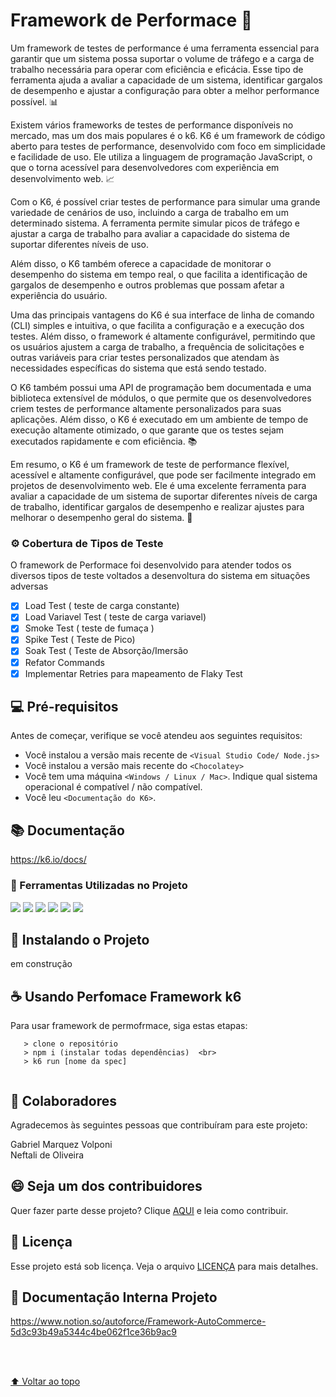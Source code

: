 

#  Framework de Performace 🚀

Um framework de testes de performance é uma ferramenta essencial para garantir que um sistema possa suportar o volume de tráfego e a carga de trabalho necessária para operar com eficiência e eficácia. Esse tipo de ferramenta ajuda a avaliar a capacidade de um sistema, identificar gargalos de desempenho e ajustar a configuração para obter a melhor performance possível. 📊

Existem vários frameworks de testes de performance disponíveis no mercado, mas um dos mais populares é o k6. K6 é um framework de código aberto para testes de performance, desenvolvido com foco em simplicidade e facilidade de uso. Ele utiliza a linguagem de programação JavaScript, o que o torna acessível para desenvolvedores com experiência em desenvolvimento web. 📈

Com o K6, é possível criar testes de performance para simular uma grande variedade de cenários de uso, incluindo a carga de trabalho em um determinado sistema. A ferramenta permite simular picos de tráfego e ajustar a carga de trabalho para avaliar a capacidade do sistema de suportar diferentes níveis de uso.

Além disso, o K6 também oferece a capacidade de monitorar o desempenho do sistema em tempo real, o que facilita a identificação de gargalos de desempenho e outros problemas que possam afetar a experiência do usuário.

Uma das principais vantagens do K6 é sua interface de linha de comando (CLI) simples e intuitiva, o que facilita a configuração e a execução dos testes. Além disso, o framework é altamente configurável, permitindo que os usuários ajustem a carga de trabalho, a frequência de solicitações e outras variáveis ​​para criar testes personalizados que atendam às necessidades específicas do sistema que está sendo testado.

O K6 também possui uma API de programação bem documentada e uma biblioteca extensível de módulos, o que permite que os desenvolvedores criem testes de performance altamente personalizados para suas aplicações. Além disso, o K6 é executado em um ambiente de tempo de execução altamente otimizado, o que garante que os testes sejam executados rapidamente e com eficiência. 📚

Em resumo, o K6 é um framework de teste de performance flexível, acessível e altamente configurável, que pode ser facilmente integrado em projetos de desenvolvimento web. Ele é uma excelente ferramenta para avaliar a capacidade de um sistema de suportar diferentes níveis de carga de trabalho, identificar gargalos de desempenho e realizar ajustes para melhorar o desempenho geral do sistema. 🏅

### ⚙️ Cobertura de Tipos de Teste

O framework de Performace foi desenvolvido para atender todos os diversos tipos de teste voltados a desenvoltura do sistema em situações adversas

- [x] Load Test ( teste de carga constante)
- [x] Load Variavel Test ( teste de carga variavel)
- [x] Smoke Test ( teste de fumaça )
- [x] Spike Test ( Teste de Pico)
- [x] Soak Test ( Teste de Absorção/Imersão
- [x] Refator Commands
- [x] Implementar Retries para mapeamento de Flaky Test

## 💻 Pré-requisitos

Antes de começar, verifique se você atendeu aos seguintes requisitos:
<!---Estes são apenas requisitos de exemplo. Adicionar, duplicar ou remover conforme necessário--->
* Você instalou a versão mais recente de `<Visual Studio Code/ Node.js>`
* Você instalou a versão mais recente do `<Chocolatey>`
* Você tem uma máquina `<Windows / Linux / Mac>`. Indique qual sistema operacional é compatível / não compatível.
* Você leu `<Documentação do K6>`.

## 📚 Documentação 
https://k6.io/docs/



### 🌱 Ferramentas Utilizadas no Projeto

<img src="https://img.shields.io/badge/-JavaScript-eed718?style=flat&logo=javascript&logoColor=ffffff">
<img src="https://img.shields.io/badge/-Node.js-3C873A?style=flat&logo=Node.js&logoColor=white">
<img src="http://img.shields.io/badge/-Git-F1502F?style=flat&logo=git&logoColor=FFFFFF">
<img src="http://img.shields.io/badge/-Github-000000?style=flat&logo=github&logoColor=FFFFFF">
<img src="http://img.shields.io/badge/-VS%20Code-007ACC?style=flat&logo=visual%20studio%20code&logoColor=white">
<img src="http://img.shields.io/badge/-Heroku-430098?style=flat&logo=heroku&logoColor=white">


## 🚀 Instalando o Projeto

em construção


## ☕ Usando Perfomace Framework k6

Para usar framework de permofrmace, siga estas etapas:

```
   > clone o repositório
   > npm i (instalar todas dependências)  <br> 
   > k6 run [nome da spec]
   
```

## 🤝 Colaboradores

Agradecemos às seguintes pessoas que contribuíram para este projeto:

Gabriel Marquez Volponi <br>
Neftali de Oliveira

## 😄 Seja um dos contribuidores<br>

Quer fazer parte desse projeto? Clique [AQUI](CONTRIBUTING.md) e leia como contribuir.

## 📝 Licença

Esse projeto está sob licença. Veja o arquivo [LICENÇA](LICENSE.md) para mais detalhes.

## 📖 Documentação Interna Projeto

https://www.notion.so/autoforce/Framework-AutoCommerce-5d3c93b49a5344c4be062f1ce36b9ac9


 <br>
 <br>

[⬆ Voltar ao topo](#nome-do-projeto)<br>
